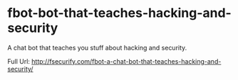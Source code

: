 # fbot-bot-that-teaches-hacking-and-security
A chat bot that teaches you stuff about hacking and security.

Full Url: http://fsecurify.com/fbot-a-chat-bot-that-teaches-hacking-and-security/
